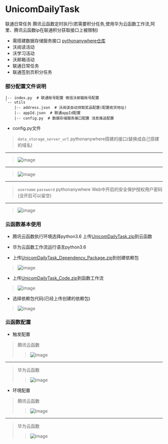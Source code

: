 # UnicomDailyTask
联通日常任务 腾讯云函数定时执行(若需要积分任务,使用华为云函数工作流,阿里、腾讯云函数ip在联通积分获取接口上被限制)

+ 需搭建数据存储服务接口 [pythonanywhere仓库](https://github.com/rhming/pythonanywhere)
+ 沃阅读活动
+ 沃学习活动
+ 沃邮箱活动
+ 联通日常任务
+ 联通签到页积分任务

### 部分配置文件说明
```
|-- index.py  # 联通账号配置 微信沃邮箱账号配置
`-- utils
    |-- address.json  # 沃阅读自动领取奖品配置(配置收货地址)
    |-- appId.json  # 联通appId配置
    |-- config.py  # 数据存储服务接口配置 消息推送配置
```
+ config.py文件
> `data_storage_server_url` pythonanywhere搭建的接口(替换成自己搭建的域名)
--- ---
> ![image](https://user-images.githubusercontent.com/49028484/133171069-60857c48-8277-4b57-8972-847c5aec1cd5.png)
--- ---
> ![image](https://user-images.githubusercontent.com/49028484/133170462-293d2800-172c-47c5-b5c5-21d0f0c98c2c.png)
--- ---
> `username` `password` pythonanywhere Web中开启的安全保护授权用户密码(没开启可以留空)
--- ---
> ![image](https://user-images.githubusercontent.com/49028484/133170503-f8ec2681-e7db-4de7-9246-142a541397dd.png)


### 云函数基本使用
+ 腾讯云函数执行环境选择python3.6 上传[UnicomDailyTask.zip](https://github.com/rhming/UnicomDailyTask/releases/download/1.0/UnicomDailyTask.zip)到云函数

+ 华为云函数工作流运行语言python3.6 
+ 上传[UnicomDailyTask_Dependency_Package.zip](https://github.com/rhming/UnicomDailyTask/releases/download/1.0/UnicomDailyTask_Dependency_Package.zip)到创建依赖包
> ![image](https://user-images.githubusercontent.com/49028484/135639814-21803aff-1bd1-431e-adda-43243643bc00.png)
+ 上传[UnicomDailyTask_Code.zip](https://github.com/rhming/UnicomDailyTask/releases/download/1.0/UnicomDailyTask_Code.zip)到函数工作流  
> ![image](https://user-images.githubusercontent.com/49028484/135639935-b371a3ba-de47-448c-bc64-2f33e37f689f.png)
+ 选择依赖包代码(已经上传创建的依赖包)
> ![image](https://user-images.githubusercontent.com/49028484/135701797-245b02a9-1cba-45d7-9c0b-56a29af3ad22.png)
### 云函数配置
+ 触发配置
> 腾讯云函数
>> ![image](https://user-images.githubusercontent.com/49028484/132980589-59cd80dd-be5e-4535-92b0-38b4c35b2ca5.png)
--- ---
> 华为云函数
>> ![image](https://user-images.githubusercontent.com/49028484/135640314-395134c8-b32c-4f25-bc2b-3a30d9285dc1.png)
+ 环境配置
> 腾讯云函数
>> ![image](https://user-images.githubusercontent.com/49028484/132981224-2b93c0b2-4be7-4745-a440-d58c61f96598.png)
--- ---
> 华为云函数
>> ![image](https://user-images.githubusercontent.com/49028484/135640363-3f42e111-de16-4298-9a7c-e41ad6e60493.png)
